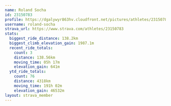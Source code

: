 ```yaml
---
name: Roland Socha
id: 23150783
profile: https://dgalywyr863hv.cloudfront.net/pictures/athletes/23150783/14745672/4/large.jpg
username: roland-socha
strava_url: https://www.strava.com/athletes/23150783
stats:
  biggest_ride_distance: 138.2km
  biggest_climb_elevation_gain: 1987.1m
  recent_ride_totals:
    count: 3
    distance: 138.56km
    moving_time: 05h 17m
    elevation_gain: 641m
  ytd_ride_totals:
    count: 76
    distance: 4318km
    moving_time: 191h 02m
    elevation_gain: 46532m
layout: strava_member
--- 
```

